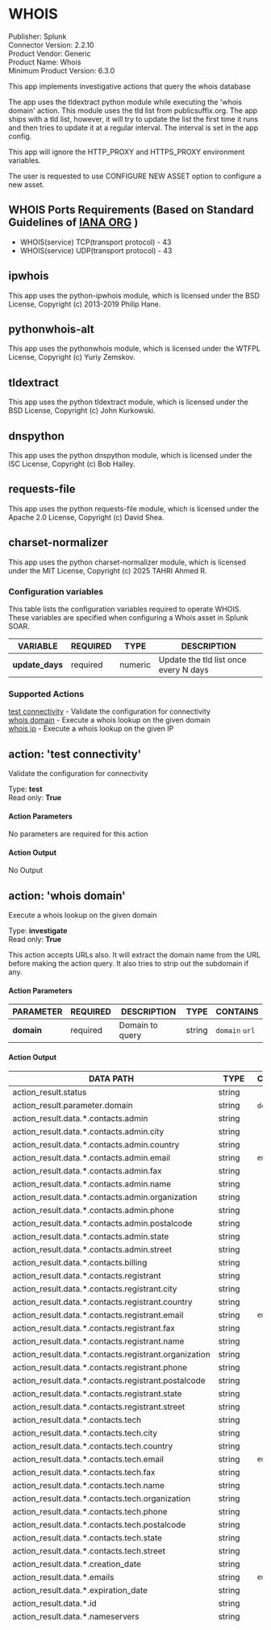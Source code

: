 # WHOIS

Publisher: Splunk <br>
Connector Version: 2.2.10 <br>
Product Vendor: Generic <br>
Product Name: Whois <br>
Minimum Product Version: 6.3.0

This app implements investigative actions that query the whois database

The app uses the tldextract python module while executing the 'whois domain' action. This module
uses the tld list from publicsuffix.org. The app ships with a tld list, however, it will try to
update the list the first time it runs and then tries to update it at a regular interval. The
interval is set in the app config.

This app will ignore the HTTP_PROXY and HTTPS_PROXY environment variables.

The user is requested to use CONFIGURE NEW ASSET option to configure a new asset.

## WHOIS Ports Requirements (Based on Standard Guidelines of [IANA ORG](https://www.iana.org/assignments/service-names-port-numbers/service-names-port-numbers.xhtml) )

- WHOIS(service) TCP(transport protocol) - 43
- WHOIS(service) UDP(transport protocol) - 43

## ipwhois

This app uses the python-ipwhois module, which is licensed under the BSD License, Copyright (c)
2013-2019 Philip Hane.

## pythonwhois-alt

This app uses the pythonwhois module, which is licensed under the WTFPL License, Copyright (c) Yuriy
Zemskov.

## tldextract

This app uses the python tldextract module, which is licensed under the BSD License, Copyright (c)
John Kurkowski.

## dnspython

This app uses the python dnspython module, which is licensed under the ISC License, Copyright (c)
Bob Halley.

## requests-file

This app uses the python requests-file module, which is licensed under the Apache 2.0 License,
Copyright (c) David Shea.

## charset-normalizer

This app uses the python charset-normalizer module, which is licensed under the MIT License,
Copyright (c) 2025 TAHRI Ahmed R.

### Configuration variables

This table lists the configuration variables required to operate WHOIS. These variables are specified when configuring a Whois asset in Splunk SOAR.

VARIABLE | REQUIRED | TYPE | DESCRIPTION
-------- | -------- | ---- | -----------
**update_days** | required | numeric | Update the tld list once every N days |

### Supported Actions

[test connectivity](#action-test-connectivity) - Validate the configuration for connectivity <br>
[whois domain](#action-whois-domain) - Execute a whois lookup on the given domain <br>
[whois ip](#action-whois-ip) - Execute a whois lookup on the given IP

## action: 'test connectivity'

Validate the configuration for connectivity

Type: **test** <br>
Read only: **True**

#### Action Parameters

No parameters are required for this action

#### Action Output

No Output

## action: 'whois domain'

Execute a whois lookup on the given domain

Type: **investigate** <br>
Read only: **True**

This action accepts URLs also. It will extract the domain name from the URL before making the action query. It also tries to strip out the subdomain if any.

#### Action Parameters

PARAMETER | REQUIRED | DESCRIPTION | TYPE | CONTAINS
--------- | -------- | ----------- | ---- | --------
**domain** | required | Domain to query | string | `domain` `url` |

#### Action Output

DATA PATH | TYPE | CONTAINS | EXAMPLE VALUES
--------- | ---- | -------- | --------------
action_result.status | string | | success failed |
action_result.parameter.domain | string | `domain` `url` | example.com |
action_result.data.\*.contacts.admin | string | | Test User |
action_result.data.\*.contacts.admin.city | string | | |
action_result.data.\*.contacts.admin.country | string | | |
action_result.data.\*.contacts.admin.email | string | `email` | |
action_result.data.\*.contacts.admin.fax | string | | |
action_result.data.\*.contacts.admin.name | string | | |
action_result.data.\*.contacts.admin.organization | string | | |
action_result.data.\*.contacts.admin.phone | string | | |
action_result.data.\*.contacts.admin.postalcode | string | | |
action_result.data.\*.contacts.admin.state | string | | |
action_result.data.\*.contacts.admin.street | string | | |
action_result.data.\*.contacts.billing | string | | |
action_result.data.\*.contacts.registrant | string | | |
action_result.data.\*.contacts.registrant.city | string | | |
action_result.data.\*.contacts.registrant.country | string | | |
action_result.data.\*.contacts.registrant.email | string | `email` | |
action_result.data.\*.contacts.registrant.fax | string | | |
action_result.data.\*.contacts.registrant.name | string | | |
action_result.data.\*.contacts.registrant.organization | string | | |
action_result.data.\*.contacts.registrant.phone | string | | |
action_result.data.\*.contacts.registrant.postalcode | string | | |
action_result.data.\*.contacts.registrant.state | string | | |
action_result.data.\*.contacts.registrant.street | string | | |
action_result.data.\*.contacts.tech | string | | |
action_result.data.\*.contacts.tech.city | string | | |
action_result.data.\*.contacts.tech.country | string | | |
action_result.data.\*.contacts.tech.email | string | `email` | |
action_result.data.\*.contacts.tech.fax | string | | |
action_result.data.\*.contacts.tech.name | string | | |
action_result.data.\*.contacts.tech.organization | string | | |
action_result.data.\*.contacts.tech.phone | string | | |
action_result.data.\*.contacts.tech.postalcode | string | | |
action_result.data.\*.contacts.tech.state | string | | |
action_result.data.\*.contacts.tech.street | string | | |
action_result.data.\*.creation_date | string | | 1997-09-15T04:00:00 |
action_result.data.\*.emails | string | `email` | abusecomplaints@testmonitor.com |
action_result.data.\*.expiration_date | string | | 2020-09-14T04:00:00 |
action_result.data.\*.id | string | | 2138514_DOMAIN_COM-VRSN |
action_result.data.\*.nameservers | string | | NS4.EXAMPLE.COM |
action_result.data.\*.raw | string | | Domain Name: EXAMPLE.COM Registry Domain ID: 2138514_DOMAIN_COM-VRSN Registrar WHOIS Server: whois.testmonitor.com Registrar URL: http://www.testmonitor.com Updated Date: 2018-02-21T18:36:40Z Creation Date: 1997-09-15T04:00:00Z Registry Expiry Date: 2020-09-14T04:00:00Z Registrar: TestMonitor Inc. Registrar IANA ID: 292 Registrar Abuse Contact Email: abusecomplaints@testmonitor.com Registrar Abuse Contact Phone: +1.2083895740 Domain Status: clientDeleteProhibited https://icann.org/epp#clientDeleteProhibited Domain Status: clientTransferProhibited https://icann.org/epp#clientTransferProhibited Domain Status: clientUpdateProhibited https://icann.org/epp#clientUpdateProhibited Domain Status: serverDeleteProhibited https://icann.org/epp#serverDeleteProhibited Domain Status: serverTransferProhibited https://icann.org/epp#serverTransferProhibited Domain Status: serverUpdateProhibited https://icann.org/epp#serverUpdateProhibited Name Server: NS1.EXAMPLE.COM Name Server: NS2.EXAMPLE.COM Name Server: NS3.EXAMPLE.COM Name Server: NS4.EXAMPLE.COM DNSSEC: unsigned URL of the ICANN Whois Inaccuracy Complaint Form: https://www.icann.org/wicf/ >>> Last update of whois database: 2018-11-16T06:11:04Z \<<< For more information on Whois status codes, please visit https://icann.org/epp NOTICE: The expiration date displayed in this record is the date the registrar's sponsorship of the domain name registration in the registry is currently set to expire. This date does not necessarily reflect the expiration date of the domain name registrant's agreement with the sponsoring registrar. Users may consult the sponsoring registrar's Whois database to view the registrar's reported date of expiration for this registration. TERMS OF USE: You are not authorized to access or query our Whois database through the use of electronic processes that are high-volume and automated except as reasonably necessary to register domain names or modify existing registrations; the Data in VeriSign Global Registry Services' ("VeriSign") Whois database is provided by VeriSign for information purposes only, and to assist persons in obtaining information about or related to a domain name registration record. VeriSign does not guarantee its accuracy. By submitting a Whois query, you agree to abide by the following terms of use: You agree that you may use this Data only for lawful purposes and that under no circumstances will you use this Data to: (1) allow, enable, or otherwise support the transmission of mass unsolicited, commercial advertising or solicitations via e-mail, telephone, or facsimile; or (2) enable high volume, automated, electronic processes that apply to VeriSign (or its computer systems). The compilation, repackaging, dissemination or other use of this Data is expressly prohibited without the prior written consent of VeriSign. You agree not to use electronic processes that are automated and high-volume to access or query the Whois database except as reasonably necessary to register domain names or modify existing registrations. VeriSign reserves the right to restrict your access to the Whois database in its sole discretion to ensure operational stability. VeriSign may restrict or terminate your access to the Whois database for failure to abide by these terms of use. VeriSign reserves the right to modify these terms at any time. The Registry database contains ONLY .COM, .NET, .EDU domains and Registrars. |
action_result.data.\*.registrar | string | | TestMonitor Inc. |
action_result.data.\*.status | string | | serverUpdateProhibited https://icann.org/epp#serverUpdateProhibited |
action_result.data.\*.updated_date | string | | 2018-02-21T18:36:40 |
action_result.data.\*.whois_server | string | | whois.testmonitor.com |
action_result.summary.city | string | | |
action_result.summary.country | string | | |
action_result.summary.domain | string | `domain` `url` | example.com |
action_result.summary.name | string | | |
action_result.summary.organization | string | | |
action_result.message | string | | Whois query did not return any information |
summary.total_objects | numeric | | 1 |
summary.total_objects_successful | numeric | | 1 |

## action: 'whois ip'

Execute a whois lookup on the given IP

Type: **investigate** <br>
Read only: **True**

#### Action Parameters

PARAMETER | REQUIRED | DESCRIPTION | TYPE | CONTAINS
--------- | -------- | ----------- | ---- | --------
**ip** | required | IP to query | string | `ip` `ipv6` |

#### Action Output

DATA PATH | TYPE | CONTAINS | EXAMPLE VALUES
--------- | ---- | -------- | --------------
action_result.status | string | | success failed |
action_result.parameter.ip | string | `ip` `ipv6` | 127.127.127.127 |
action_result.data.\*.asn | string | | 18207 |
action_result.data.\*.asn_cidr | string | | 127.127.127.127/24 |
action_result.data.\*.asn_country_code | string | | US |
action_result.data.\*.asn_date | string | | 2000-04-27 |
action_result.data.\*.asn_description | string | | |
action_result.data.\*.asn_registry | string | | apnic |
action_result.data.\*.nets.\*.abuse_emails | string | `email` | |
action_result.data.\*.nets.\*.address | string | | 1600 AmphiLane Markway |
action_result.data.\*.nets.\*.cidr | string | | 127.127.127.127/20 |
action_result.data.\*.nets.\*.city | string | | San Franscisco |
action_result.data.\*.nets.\*.country | string | | US |
action_result.data.\*.nets.\*.created | string | | |
action_result.data.\*.nets.\*.description | string | | Level 3 Test, LLC |
action_result.data.\*.nets.\*.emails | string | `email` | ipaddressing@level3.com |
action_result.data.\*.nets.\*.handle | string | | NET-8-8-8-0-1 |
action_result.data.\*.nets.\*.misc_emails | string | `email` | |
action_result.data.\*.nets.\*.name | string | | LVLT-GOGL-8-8-8 |
action_result.data.\*.nets.\*.postal_code | string | | 94043 |
action_result.data.\*.nets.\*.range | string | | 127.127.127.127 - 127.127.143.255 |
action_result.data.\*.nets.\*.state | string | | CA |
action_result.data.\*.nets.\*.tech_emails | string | `email` | |
action_result.data.\*.nets.\*.updated | string | | 2014-03-14 |
action_result.data.\*.nir | string | | |
action_result.data.\*.query | string | `ip` | 127.127.127.127 |
action_result.data.\*.raw | string | | |
action_result.data.\*.raw_referral | string | | |
action_result.data.\*.referral | string | | |
action_result.summary.asn | string | | 18207 |
action_result.summary.country_code | string | | US |
action_result.summary.nets.\*.address | string | | 100 Century DriveLinks |
action_result.summary.nets.\*.range | string | | 127.127.127.127 - 127.127.143.255 |
action_result.summary.registry | string | | apnic |
action_result.message | string | | Registry: arin ASN: 15169 Country: US Nets: Range: 8.0.0.0 - 8.127.255.255 Address: 100 Century DriveLinks Range: None Address: 1600 AmphiLane Markway |
summary.total_objects | numeric | | 1 |
summary.total_objects_successful | numeric | | 1 |

______________________________________________________________________

Auto-generated Splunk SOAR Connector documentation.

Copyright 2025 Splunk Inc.

Licensed under the Apache License, Version 2.0 (the "License");
you may not use this file except in compliance with the License.
You may obtain a copy of the License at

http://www.apache.org/licenses/LICENSE-2.0

Unless required by applicable law or agreed to in writing,
software distributed under the License is distributed on an "AS IS" BASIS,
WITHOUT WARRANTIES OR CONDITIONS OF ANY KIND, either express or implied.
See the License for the specific language governing permissions and limitations under the License.
